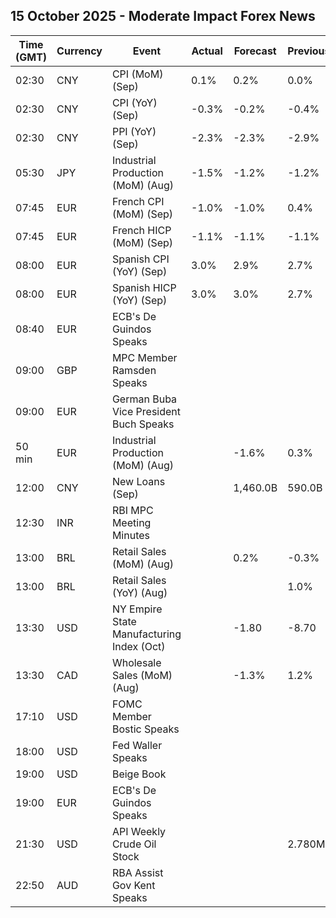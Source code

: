 ## 15 October 2025 - Moderate Impact Forex News

| Time (GMT) | Currency | Event | Actual | Forecast | Previous |
|------|----------|-------|--------|----------|----------|
| 02:30 | CNY | CPI (MoM) (Sep) | 0.1% | 0.2% | 0.0% |
| 02:30 | CNY | CPI (YoY) (Sep) | -0.3% | -0.2% | -0.4% |
| 02:30 | CNY | PPI (YoY) (Sep) | -2.3% | -2.3% | -2.9% |
| 05:30 | JPY | Industrial Production (MoM) (Aug) | -1.5% | -1.2% | -1.2% |
| 07:45 | EUR | French CPI (MoM) (Sep) | -1.0% | -1.0% | 0.4% |
| 07:45 | EUR | French HICP (MoM) (Sep) | -1.1% | -1.1% | -1.1% |
| 08:00 | EUR | Spanish CPI (YoY) (Sep) | 3.0% | 2.9% | 2.7% |
| 08:00 | EUR | Spanish HICP (YoY) (Sep) | 3.0% | 3.0% | 2.7% |
| 08:40 | EUR | ECB's De Guindos Speaks |  |  |  |
| 09:00 | GBP | MPC Member Ramsden Speaks |  |  |  |
| 09:00 | EUR | German Buba Vice President Buch Speaks |  |  |  |
| 50 min | EUR | Industrial Production (MoM) (Aug) |  | -1.6% | 0.3% |
| 12:00 | CNY | New Loans (Sep) |  | 1,460.0B | 590.0B |
| 12:30 | INR | RBI MPC Meeting Minutes |  |  |  |
| 13:00 | BRL | Retail Sales (MoM) (Aug) |  | 0.2% | -0.3% |
| 13:00 | BRL | Retail Sales (YoY) (Aug) |  |  | 1.0% |
| 13:30 | USD | NY Empire State Manufacturing Index (Oct) |  | -1.80 | -8.70 |
| 13:30 | CAD | Wholesale Sales (MoM) (Aug) |  | -1.3% | 1.2% |
| 17:10 | USD | FOMC Member Bostic Speaks |  |  |  |
| 18:00 | USD | Fed Waller Speaks |  |  |  |
| 19:00 | USD | Beige Book |  |  |  |
| 19:00 | EUR | ECB's De Guindos Speaks |  |  |  |
| 21:30 | USD | API Weekly Crude Oil Stock |  |  | 2.780M |
| 22:50 | AUD | RBA Assist Gov Kent Speaks |  |  |  |
